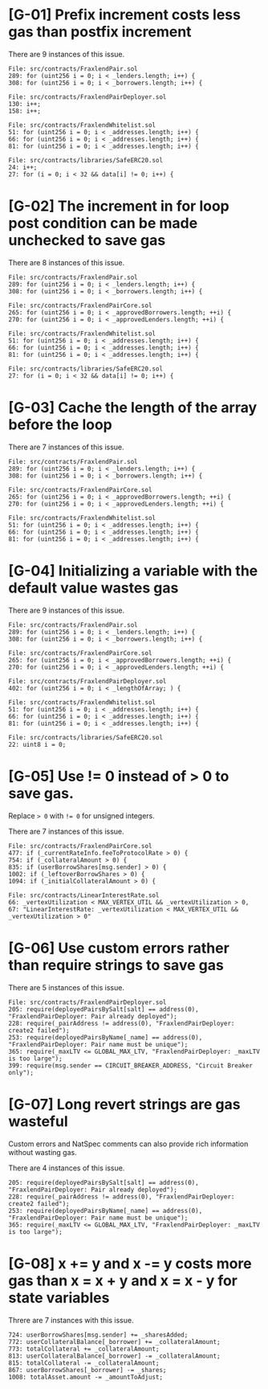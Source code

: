 # [G-01] Prefix increment costs less gas than postfix increment

There are 9 instances of this issue.

```
File: src/contracts/FraxlendPair.sol
289: for (uint256 i = 0; i < _lenders.length; i++) {
308: for (uint256 i = 0; i < _borrowers.length; i++) {
```

```
File: src/contracts/FraxlendPairDeployer.sol
130: i++;
158: i++;
```

```
File: src/contracts/FraxlendWhitelist.sol
51: for (uint256 i = 0; i < _addresses.length; i++) {
66: for (uint256 i = 0; i < _addresses.length; i++) {
81: for (uint256 i = 0; i < _addresses.length; i++) {
```

```
File: src/contracts/libraries/SafeERC20.sol
24: i++;
27: for (i = 0; i < 32 && data[i] != 0; i++) {
```

# [G-02] The increment in for loop post condition can be made unchecked to save gas

There are 8 instances of this issue.

```
File: src/contracts/FraxlendPair.sol
289: for (uint256 i = 0; i < _lenders.length; i++) {
308: for (uint256 i = 0; i < _borrowers.length; i++) {
```

```
File: src/contracts/FraxlendPairCore.sol
265: for (uint256 i = 0; i < _approvedBorrowers.length; ++i) {
270: for (uint256 i = 0; i < _approvedLenders.length; ++i) {
```

```
File: src/contracts/FraxlendWhitelist.sol
51: for (uint256 i = 0; i < _addresses.length; i++) {
66: for (uint256 i = 0; i < _addresses.length; i++) {
81: for (uint256 i = 0; i < _addresses.length; i++) {
```

```
File: src/contracts/libraries/SafeERC20.sol
27: for (i = 0; i < 32 && data[i] != 0; i++) {
```

# [G-03] Cache the length of the array before the loop

There are 7 instances of this issue.

```
File: src/contracts/FraxlendPair.sol
289: for (uint256 i = 0; i < _lenders.length; i++) {
308: for (uint256 i = 0; i < _borrowers.length; i++) {
```

```
File: src/contracts/FraxlendPairCore.sol
265: for (uint256 i = 0; i < _approvedBorrowers.length; ++i) {
270: for (uint256 i = 0; i < _approvedLenders.length; ++i) {
```

```
File: src/contracts/FraxlendWhitelist.sol
51: for (uint256 i = 0; i < _addresses.length; i++) {
66: for (uint256 i = 0; i < _addresses.length; i++) {
81: for (uint256 i = 0; i < _addresses.length; i++) {
```

# [G-04] Initializing a variable with the default value wastes gas

There are 9 instances of this issue.

```
File: src/contracts/FraxlendPair.sol
289: for (uint256 i = 0; i < _lenders.length; i++) {
308: for (uint256 i = 0; i < _borrowers.length; i++) {
```

```
File: src/contracts/FraxlendPairCore.sol
265: for (uint256 i = 0; i < _approvedBorrowers.length; ++i) {
270: for (uint256 i = 0; i < _approvedLenders.length; ++i) {
```

```
File: src/contracts/FraxlendPairDeployer.sol
402: for (uint256 i = 0; i < _lengthOfArray; ) {
```

```
File: src/contracts/FraxlendWhitelist.sol
51: for (uint256 i = 0; i < _addresses.length; i++) {
66: for (uint256 i = 0; i < _addresses.length; i++) {
81: for (uint256 i = 0; i < _addresses.length; i++) {
```

```
File: src/contracts/libraries/SafeERC20.sol
22: uint8 i = 0;
```

# [G-05] Use != 0 instead of > 0 to save gas.

Replace `> 0` with `!= 0` for unsigned integers.

There are 7 instances of this issue.

```
File: src/contracts/FraxlendPairCore.sol
477: if (_currentRateInfo.feeToProtocolRate > 0) {
754: if (_collateralAmount > 0) {
835: if (userBorrowShares[msg.sender] > 0) {
1002: if (_leftoverBorrowShares > 0) {
1094: if (_initialCollateralAmount > 0) {
```

```
File: src/contracts/LinearInterestRate.sol
66: _vertexUtilization < MAX_VERTEX_UTIL && _vertexUtilization > 0,
67: "LinearInterestRate: _vertexUtilization < MAX_VERTEX_UTIL && _vertexUtilization > 0"
```

# [G-06] Use custom errors rather than require strings to save gas

There are 5 instances of this issue.

```
File: src/contracts/FraxlendPairDeployer.sol
205: require(deployedPairsBySalt[salt] == address(0), "FraxlendPairDeployer: Pair already deployed");
228: require(_pairAddress != address(0), "FraxlendPairDeployer: create2 failed");
253: require(deployedPairsByName[_name] == address(0), "FraxlendPairDeployer: Pair name must be unique");
365: require(_maxLTV <= GLOBAL_MAX_LTV, "FraxlendPairDeployer: _maxLTV is too large");
399: require(msg.sender == CIRCUIT_BREAKER_ADDRESS, "Circuit Breaker only");
```

# [G-07] Long revert strings are gas wasteful

Custom errors and NatSpec comments can also provide rich information without wasting gas.

There are 4 instances of this issue.

```
205: require(deployedPairsBySalt[salt] == address(0), "FraxlendPairDeployer: Pair already deployed");
228: require(_pairAddress != address(0), "FraxlendPairDeployer: create2 failed");
253: require(deployedPairsByName[_name] == address(0), "FraxlendPairDeployer: Pair name must be unique");
365: require(_maxLTV <= GLOBAL_MAX_LTV, "FraxlendPairDeployer: _maxLTV is too large");
```

# [G-08] x += y and x -= y costs more gas than x = x + y and x = x - y for state variables

Threre are 7 instances with this issue.

```
724: userBorrowShares[msg.sender] += _sharesAdded;
772: userCollateralBalance[_borrower] += _collateralAmount;
773: totalCollateral += _collateralAmount;
813: userCollateralBalance[_borrower] -= _collateralAmount;
815: totalCollateral -= _collateralAmount;
867: userBorrowShares[_borrower] -= _shares;
1008: totalAsset.amount -= _amountToAdjust;
```
